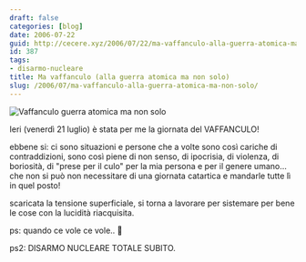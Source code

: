 ```yaml
---
draft: false
categories: [blog]
date: 2006-07-22
guid: http://cecere.xyz/2006/07/22/ma-vaffanculo-alla-guerra-atomica-ma-non-solo/
id: 387
tags:
- disarmo-nucleare
title: Ma vaffanculo (alla guerra atomica ma non solo)
slug: /2006/07/ma-vaffanculo-alla-guerra-atomica-ma-non-solo/
---
```


<img alt="Vaffanculo guerra atomica ma non solo" id="image386" src="http://cecere.xyz/wp-content/uploads/sites/3/2006/07/vaffanculo_guerra_atomica_dito.jpg" />

Ieri (venerdì 21 luglio) è stata per me la giornata del VAFFANCULO!
  
ebbene si: ci sono situazioni e persone che a volte sono così cariche di contraddizioni, sono così piene di non senso, di ipocrisia, di violenza, di boriosità, di "prese per il culo" per la mia persona e per il genere umano… che non si può non necessitare di una giornata catartica e mandarle tutte lì in quel posto!

scaricata la tensione superficiale, si torna a lavorare per sistemare per bene le cose con la lucidità riacquisita.

ps: quando ce vole ce vole.. 🙂

ps2: DISARMO NUCLEARE TOTALE SUBITO.